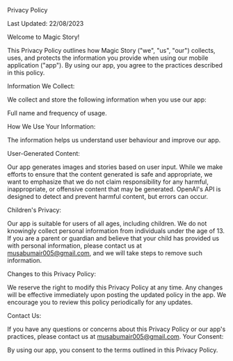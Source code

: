 Privacy Policy

Last Updated: 22/08/2023

Welcome to Magic Story!

This Privacy Policy outlines how Magic Story ("we", "us", "our") collects, uses, and protects the information you provide when using our mobile application ("app"). By using our app, you agree to the practices described in this policy.

Information We Collect:

We collect and store the following information when you use our app:

Full name and frequency of usage. 

How We Use Your Information:

The information helps us understand user behaviour and improve our app.

User-Generated Content:

Our app generates images and stories based on user input. While we make efforts to ensure that the content generated is safe and appropriate, we want to emphasize that we do not claim responsibility for any harmful, inappropriate, or offensive content that may be generated. OpenAI's API is designed to detect and prevent harmful content, but errors can occur.

Children's Privacy:

Our app is suitable for users of all ages, including children. We do not knowingly collect personal information from individuals under the age of 13. If you are a parent or guardian and believe that your child has provided us with personal information, please contact us at musabumair005@gmail.com, and we will take steps to remove such information.

Changes to this Privacy Policy:

We reserve the right to modify this Privacy Policy at any time. Any changes will be effective immediately upon posting the updated policy in the app. We encourage you to review this policy periodically for any updates.

Contact Us:

If you have any questions or concerns about this Privacy Policy or our app's practices, please contact us at musabumair005@gmail.com.
Your Consent:

By using our app, you consent to the terms outlined in this Privacy Policy.
